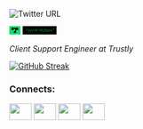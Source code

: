 ![Twitter URL](https://img.shields.io/twitter/url?style=social&url=https%3A%2F%2Ftwitter.com%2FJairMonteiro)

<p>
 <img  src="/Trustly-logo.png" width=4%">
 <img  src="/PWMBlogo3.png" width=12%;
       background-color: white>
        
</p>
                                        
*Client Support Engineer at Trustly*

[![GitHub Streak](https://github-readme-streak-stats.herokuapp.com/?user=JairNeto1)](https://git.io/streak-stats)
                           
<h3 align="left">Connects:</h3>
<p align="left">
<a href="https://twitter.com/JairMonteiro" target="blank"><img align="center" src="https://cdn.jsdelivr.net/npm/simple-icons@3.0.1/icons/twitter.svg" alt="" height="30" width="40" /></a>
<a href="https://www.linkedin.com/in/jair-monteiro-2a4a55aa/" target="blank"><img align="center" src="https://cdn.jsdelivr.net/npm/simple-icons@3.0.1/icons/linkedin.svg" alt="" height="30" width="40" /></a>
<a href="your link" target="blank"><img align="center" src="https://cdn.jsdelivr.net/npm/simple-icons@3.0.1/icons/instagram.svg" alt="" height="30" width="40" /></a>
<a href="https://www.youtube.com/channel/UC9ciqwerp6HMTNrmMBy3PZw" target="blank"><img align="center" src="https://cdn.jsdelivr.net/npm/simple-icons@3.0.1/icons/youtube.svg" alt="" height="30" width="40" /></a>
</p>
